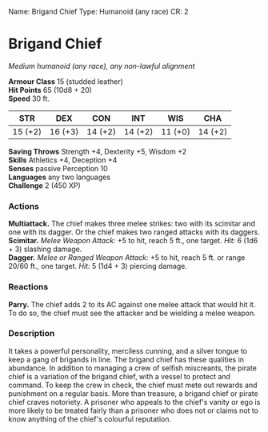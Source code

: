 Name: Brigand Chief
Type: Humanoid (any race)
CR: 2

# Brigand Chief
_Medium humanoid (any race), any non-lawful alignment_

**Armour Class** 15 (studded leather)    
**Hit Points** 65 (10d8 + 20)    
**Speed** 30 ft. 

| STR     | DEX     | CON     | INT     | WIS     | CHA     |
|---------|---------|---------|---------|---------|---------|
| 15 (+2) | 16 (+3) | 14 (+2) | 14 (+2) | 11 (+0) | 14 (+2) |   

**Saving Throws** Strength +4, Dexterity +5, Wisdom +2    
**Skills** Athletics +4, Deception +4    
**Senses** passive Perception 10    
**Languages** any two languages    
**Challenge** 2 (450 XP) 

### Actions 
**Multiattack.** The chief makes three melee strikes: two with its scimitar and one with its dagger. Or the chief makes two ranged attacks with its daggers.    
**Scimitar.** _Melee Weapon Attack:_ +5 to hit, reach 5 ft., one target. _Hit:_ 6 (1d6 + 3) slashing damage.    
**Dagger.** _Melee or _Ranged Weapon Attack:__ +5 to hit, reach 5 ft. or range 20/60 ft., one target. _Hit:_ 5 (1d4 + 3) piercing damage. 

### Reactions 
**Parry.** The chief adds 2 to its AC against one melee attack that would hit it. To do so, the chief must see the attacker and be wielding a melee weapon. 

### Description
It takes a powerful personality, merciless cunning, and a silver tongue to keep a gang of brigands in line. The brigand chief has these qualities in abundance. In addition to managing a crew of selfish miscreants, the pirate chief is a variation of the brigand chief, with a vessel to protect and command. To keep the crew in check, the chief must mete out rewards and punishment on a regular basis. More than treasure, a brigand chief or pirate chief craves notoriety. A prisoner who appeals to the chief's vanity or ego is more likely to be treated fairly than a prisoner who does not or claims not to know anything of the chief's colourful reputation.